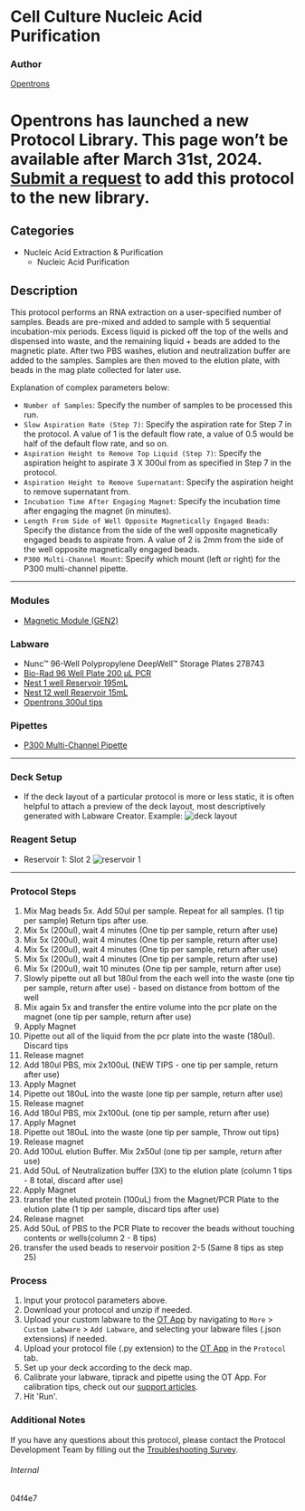 # Cell Culture Nucleic Acid Purification

### Author
[Opentrons](https://opentrons.com/)



# Opentrons has launched a new Protocol Library. This page won’t be available after March 31st, 2024. [Submit a request](https://docs.google.com/forms/d/e/1FAIpQLSdYYp9QCKow4nn0KlCVsMS3HX0eJ0N9O7-erajKvcpT0lWbSg/viewform) to add this protocol to the new library.

## Categories
* Nucleic Acid Extraction & Purification
	* Nucleic Acid Purification

## Description
This protocol performs an RNA extraction on a user-specified number of samples. Beads are pre-mixed and added to sample with 5 sequential incubation-mix periods. Excess liquid is picked off the top of the wells and dispensed into waste, and the remaining liquid + beads are added to the magnetic plate. After two PBS washes, elution and neutralization buffer are added to the samples. Samples are then moved to the elution plate, with beads in the mag plate collected for later use. 

Explanation of complex parameters below:
* `Number of Samples`: Specify the number of samples to be processed this run.
* `Slow Aspiration Rate (Step 7)`: Specify the aspiration rate for Step 7 in the protocol. A value of 1 is the default flow rate, a value of 0.5 would be half of the default flow rate, and so on.
* `Aspiration Height to Remove Top Liquid (Step 7)`: Specify the aspiration height to aspirate 3 X 300ul from as specified in Step 7 in the protocol.
* `Aspiration Height to Remove Supernatant`: Specify the aspiration height to remove supernatant from.
* `Incubation Time After Engaging Magnet`: Specify the incubation time after engaging the magnet (in minutes).
* `Length From Side of Well Opposite Magnetically Engaged Beads`: Specify the distance from the side of the well opposite magnetically engaged beads to aspirate from. A value of 2 is 2mm from the side of the well opposite magnetically engaged beads.
* `P300 Multi-Channel Mount`: Specify which mount (left or right) for the P300 multi-channel pipette.

---

### Modules
* [Magnetic Module (GEN2)](https://shop.opentrons.com/collections/hardware-modules/products/magdeck)


### Labware
* Nunc™ 96-Well Polypropylene DeepWell™ Storage Plates 278743
* [Bio-Rad 96 Well Plate 200 µL PCR](https://labware.opentrons.com/biorad_96_wellplate_200ul_pcr?category=wellPlate)
* [Nest 1 well Reservoir 195mL](https://shop.opentrons.com/collections/reservoirs?_gl=1*dal21t*_ga*MTM2NTEwNjE0OS4xNjIxMzYxMzU4*_ga_GNSMNLW4RY*MTYzMDYwMzE1NC4zMjQuMS4xNjMwNjAzMTU2LjA.&_ga=2.241719242.911276984.1629234597-1365106149.1621361358)
* [Nest 12 well Reservoir 15mL](https://shop.opentrons.com/collections/reservoirs?_gl=1*dal21t*_ga*MTM2NTEwNjE0OS4xNjIxMzYxMzU4*_ga_GNSMNLW4RY*MTYzMDYwMzE1NC4zMjQuMS4xNjMwNjAzMTU2LjA.&_ga=2.241719242.911276984.1629234597-1365106149.1621361358)
* [Opentrons 300ul tips](https://shop.opentrons.com/collections/opentrons-tips/products/opentrons-300ul-tips)

### Pipettes
* [P300 Multi-Channel Pipette](https://shop.opentrons.com/collections/ot-2-robot/products/8-channel-electronic-pipette)


---

### Deck Setup
* If the deck layout of a particular protocol is more or less static, it is often helpful to attach a preview of the deck layout, most descriptively generated with Labware Creator. Example:
![deck layout](https://opentrons-protocol-library-website.s3.amazonaws.com/custom-README-images/04f4e7/Screen+Shot+2021-09-02+at+4.50.16+PM.png)

### Reagent Setup

* Reservoir 1: Slot 2
![reservoir 1](https://opentrons-protocol-library-website.s3.amazonaws.com/custom-README-images/04f4e7/Screen+Shot+2021-09-02+at+4.50.34+PM.png)


---

### Protocol Steps
1.	Mix Mag beads 5x.  Add 50ul per sample.  Repeat for all samples. (1 tip per sample) Return tips after use.
2.	Mix 5x (200ul), wait 4 minutes (One tip per sample, return after use)
3.	Mix 5x (200ul), wait 4 minutes (One tip per sample, return after use)
4.	Mix 5x (200ul), wait 4 minutes (One tip per sample, return after use)
5.	Mix 5x (200ul), wait 4 minutes (One tip per sample, return after use)
6.	Mix 5x (200ul), wait 10 minutes (One tip per sample, return after use)
7.	Slowly pipette out all but 180ul from the each well into the waste (one tip per sample, return after use) - based on distance from bottom of the well
8.	Mix again 5x and transfer the entire volume into the pcr plate on the magnet  (one tip per sample, return after use)
9.	Apply Magnet
10.	Pipette out all of the liquid from the pcr plate into the waste (180ul).  Discard tips
11.	Release magnet
12.	Add 180ul PBS, mix 2x100uL (NEW TIPS - one tip per sample, return after use)
13.	Apply Magnet
14.	Pipette out 180uL into the waste  (one tip per sample, return after use)
15.	Release magnet
16.	Add 180ul PBS, mix 2x100uL  (one tip per sample, return after use)
17.	Apply Magnet
18.	Pipette out 180uL into the waste  (one tip per sample, Throw out tips)
19.	Release magnet
20.	Add 100uL elution Buffer.  Mix 2x50ul  (one tip per sample, return after use)
21.	Add 50uL of Neutralization buffer (3X) to the elution plate (column 1 tips - 8 total, discard after use)
22.	Apply Magnet
23.	transfer the eluted protein (100uL) from the Magnet/PCR Plate to the elution plate (1 tip per sample, discard tips after use)
24.	Release magnet
25.	Add 50uL of PBS to the PCR Plate to recover the beads without touching contents or wells(column 2 - 8 tips)
26.	transfer the used beads to reservoir position 2-5 (Same 8 tips as step 25)


### Process
1. Input your protocol parameters above.
2. Download your protocol and unzip if needed.
3. Upload your custom labware to the [OT App](https://opentrons.com/ot-app) by navigating to `More` > `Custom Labware` > `Add Labware`, and selecting your labware files (.json extensions) if needed.
4. Upload your protocol file (.py extension) to the [OT App](https://opentrons.com/ot-app) in the `Protocol` tab.
5. Set up your deck according to the deck map.
6. Calibrate your labware, tiprack and pipette using the OT App. For calibration tips, check out our [support articles](https://support.opentrons.com/en/collections/1559720-guide-for-getting-started-with-the-ot-2).
7. Hit 'Run'.

### Additional Notes
If you have any questions about this protocol, please contact the Protocol Development Team by filling out the [Troubleshooting Survey](https://protocol-troubleshooting.paperform.co/).

###### Internal
04f4e7

